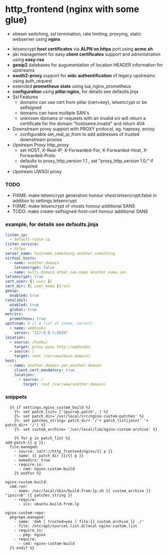 # http_frontend (nginx with some glue)

* stream switching, ssl termination, rate limiting, proxying, static webserver using **nginx**
+ letsencrypt **host certificates** via **ALPN on https** port using **acme.sh**
+ pki management for easy **client certificates** support and administration using **easy-rsa**
+ **geoip2** databases for augumentation of location HEADER information for upstreams
+ **oauth2-proxy** support for **oidc authentification** of legacy upstreams using auth_request
+ extended **prometheus stats** using lua_nginx_prometheus
+ **configuration** using **pillar:nginx**, for details see defaults.jinja
+ Ssl Features
    + domains can use cert from pillar (cert+key), letsencrypt or be selfsigned
    + domains can have multiple SAN's
    + unknown domains or requests with an invalid sni will return a certificate
        for the domain "hostname.invalid" and return 404
+ Downstream proxy support with PROXY protocol, eg. haproxy, envoy
    + configurable set_real_ip_from to add addresses of trusted downstream proxies
+ Upstream Proxy http_proxy
    + set HOST, X-Real-IP, X-Forwarded-For, X-Forwarded-Host, X-Forwarded-Proto
    + defaults to proxy_http_version 1.1 , set "proxy_http_version 1.0;" if required
+ Upstream UWSGI proxy

### TODO

+ FIXME: make letsencrypt generation honour vhost:letsencrypt:false in addition to settings.letsencrypt
+ FIXME: make letsencrypt of vhosts honour additional SANS
+ TODO: make create-selfsigned-host-cert honour additional SANS

### example, for details see defaults.jinja

```yaml
listen_ip:
  - default-route-ip
listen_service:
  - https
server_name: hostname.something another.something
virtual_hosts:
  - name: another.domain
    letsencrypt: false
  - name: multi.domain other.san.name another.name.san
letsencrypt: true
cert_user: {{ user }}
cert_dir: {{ user_home }}/ssl
geoip:
  enabled: true
ratelimit:
  enabled: true
  global: true
metrics:
  prometheus: true
upstream: # [] # list of {name, server}
  - name: webhooks
    server: "127.0.0.1:5555"
location:
  - source: /hooks/
    target: proxy_pass http://webhooks
  - source: /
    target: root /var/www/main.domain/
host:
  - name: another.domain yet.another.domain
    client_cert_mandatory: true
    location:
      - source: /
        target: root /var/www/another.domain/
```

### snippets

```
  {% if settings.nginx_custom_build %}
    {%- set patch_list= ['ipscrub.patch', ] %}
    {%- set patch_dir='/usr/local/src/nginx-custom-patches' %}
    {%- set patches_string= patch_dir+ '/'+ patch_list|join(' '+ patch_dir+ '/') %}
    {%- set custom_archive= '/usr/local/lib/nginx-custom-archive' %}

    {% for p in patch_list %}
add-patch-{{ p }}:
  file.managed:
    - source: salt://http_frontend/nginx/{{ p }}
    - name: {{ patch_dir }}/{{ p }}
    - makedirs: true
    - require_in:
      - cmd: nginx-custom-build
    {% endfor %}

nginx-custom-build:
  cmd.run:
    - name: /usr/local/sbin/build-from-lp.sh {{ custom_archive }} "ipscrub" {{ patches_string }}
    - require:
      - sls: ubuntu.build-from-lp

nginx-custom-repo:
  pkgrepo.managed:
    - name: 'deb [ trusted=yes ] file:{{ custom_archive }} ./'
    - file: /etc/apt/sources.list.d/local-nginx-custom.list
    - require_in:
      - pkg: nginx
    - require:
      - cmd: nginx-custom-build
  {% endif %}
```
